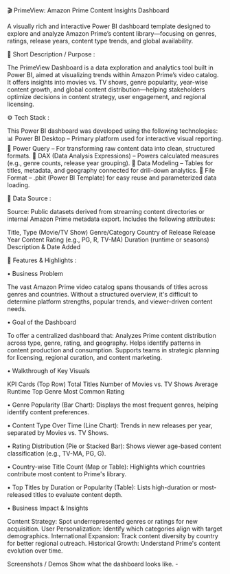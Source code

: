 🎬 PrimeView: Amazon Prime Content Insights Dashboard

A visually rich and interactive Power BI dashboard template designed to explore and analyze Amazon Prime’s content library—focusing on genres, ratings, release years, content type trends, and global availability.


📌 Short Description / Purpose :

The PrimeView Dashboard is a data exploration and analytics tool built in Power BI, aimed at visualizing trends within Amazon Prime’s video catalog. It offers insights into movies vs. TV shows, genre popularity, year-wise content growth, and global content distribution—helping stakeholders optimize decisions in content strategy, user engagement, and regional licensing.


⚙️ Tech Stack :

This Power BI dashboard was developed using the following technologies:
📊 Power BI Desktop – Primary platform used for interactive visual reporting.
🧼 Power Query – For transforming raw content data into clean, structured formats.
🧠 DAX (Data Analysis Expressions) – Powers calculated measures (e.g., genre counts, release year grouping).
🧩 Data Modeling – Tables for titles, metadata, and geography connected for drill-down analytics.
📁 File Format – .pbit (Power BI Template) for easy reuse and parameterized data loading.


📂 Data Source :

Source: Public datasets derived from streaming content directories or internal Amazon Prime metadata export.
Includes the following attributes:

Title, Type (Movie/TV Show)
Genre/Category
Country of Release
Release Year
Content Rating (e.g., PG, R, TV-MA)
Duration (runtime or seasons)
Description & Date Added


🌟 Features & Highlights :

• Business Problem

The vast Amazon Prime video catalog spans thousands of titles across genres and countries. Without a structured overview, it's difficult to determine platform strengths, popular trends, and viewer-driven content needs.

• Goal of the Dashboard

To offer a centralized dashboard that:
Analyzes Prime content distribution across type, genre, rating, and geography.
Helps identify patterns in content production and consumption.
Supports teams in strategic planning for licensing, regional curation, and content marketing.


• Walkthrough of Key Visuals

KPI Cards (Top Row)
Total Titles
Number of Movies vs. TV Shows
Average Runtime
Top Genre
Most Common Rating

• Genre Popularity (Bar Chart):
Displays the most frequent genres, helping identify content preferences.

• Content Type Over Time (Line Chart):
Trends in new releases per year, separated by Movies vs. TV Shows.

• Rating Distribution (Pie or Stacked Bar):
Shows viewer age-based content classification (e.g., TV-MA, PG, G).

• Country-wise Title Count (Map or Table):
Highlights which countries contribute most content to Prime's library.

• Top Titles by Duration or Popularity (Table):
Lists high-duration or most-released titles to evaluate content depth.


• Business Impact & Insights

Content Strategy: Spot underrepresented genres or ratings for new acquisition.
User Personalization: Identify which categories align with target demographics.
International Expansion: Track content diversity by country for better regional outreach.
Historical Growth: Understand Prime's content evolution over time.


Screenshots / Demos
Show what the dashboard looks like. - 
